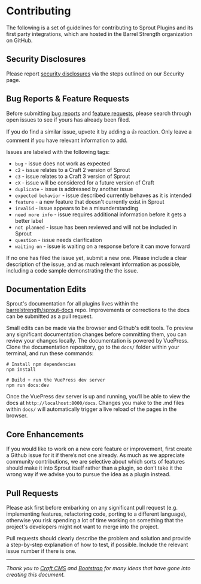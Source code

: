# Contributing

The following is a set of guidelines for contributing to Sprout Plugins and its first party integrations, which are hosted in the Barrel Strength organization on GitHub.

## Security Disclosures

Please report [security disclosures](./support/security.md) via the steps outlined on our Security page.

## Bug Reports & Feature Requests

Before submitting [bug reports](./support/support.md) and [feature requests](./support/feature-requests.md), please search through open issues to see if yours has already been filed.

If you do find a similar issue, upvote it by adding a 👍 reaction. Only leave a comment if you have relevant information to add.

Issues are labeled with the following tags:

- `bug` - issue does not work as expected
- `c2` - issue relates to a Craft 2 version of Sprout
- `c3` - issue relates to a Craft 3 version of Sprout
- `cX` - issue will be considered for a future version of Craft
- `duplicate` - issue is addressed by another issue
- `expected behavior` - issue described currently behaves as it is intended
- `feature` - a new feature that doesn't currently exist in Sprout
- `invalid` - issue appears to be a misunderstanding
- `need more info` - issue requires additional information before it gets a better label
- `not planned` - issue has been reviewed and will not be included in Sprout
- `question` - issue needs clarification 
- `waiting on` - issue is waiting on a response before it can move forward

If no one has filed the issue yet, submit a new one. Please include a clear description of the issue, and as much relevant information as possible, including a code sample demonstrating the the issue.

## Documentation Edits

Sprout's documentation for all plugins lives within the [barrelstrength/sprout-docs](https://github.com/barrelstrength/sprout-docs) repo. Improvements or corrections to the docs can be submitted as a pull request.

Small edits can be made via the browser and Github's edit tools. To preview any significant documentation changes before committing them, you can review your changes locally. The documentation is powered by VuePress. Clone the documentation repository, go to the `docs/` folder within your terminal, and run these commands:

```
# Install npm dependencies
npm install

# Build + run the VuePress dev server
npm run docs:dev
```

Once the VuePress dev server is up and running, you’ll be able to view the docs at `http://localhost:8000/docs`. Changes you make to the .md files within `docs/` will automatically trigger a live reload of the pages in the browser.

## Core Enhancements

If you would like to work on a new core feature or improvement, first create a Github issue for it if there’s not one already. As much as we appreciate community contributions, we are selective about which sorts of features should make it into Sprout itself rather than a plugin, so don’t take it the wrong way if we advise you to pursue the idea as a plugin instead.

## Pull Requests

Please ask first before embarking on any significant pull request (e.g. implementing features, refactoring code, porting to a different language), otherwise you risk spending a lot of time working on something that the project's developers might not want to merge into the project.

Pull requests should clearly describe the problem and solution and provide a step-by-step explanation of how to test, if possible. Include the relevant issue number if there is one.

<hr>

_Thank you to [Craft CMS](https://github.com/craftcms/cms) and [Bootstrap](https://github.com/twbs/bootstrap) for many ideas that have gone into creating this document._